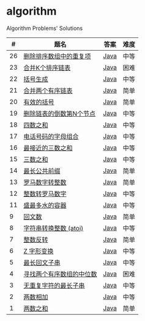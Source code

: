 # algorithm

Algorithm Problems' Solutions

| #    | 题名                                                         | 答案                                                         | 难度 |
| ---- | ------------------------------------------------------------ | ------------------------------------------------------------ | ---- |
| 26    | [删除排序数组中的重复项](https://leetcode-cn.com/problems/remove-duplicates-from-sorted-array/submissions/) | [Java](https://github.com/chenyaowu/algorithm/blob/master/Leecode/java/Remove_Duplicates_from_Sorted_Array.java) | 中等|
| 23    | [合并K个排序链表](https://leetcode-cn.com/problems/merge-k-sorted-lists/submissions/) | [Java](https://github.com/chenyaowu/algorithm/blob/master/Leecode/java/Merge_k_Sorted_Lists.java) | 困难|
| 22    | [括号生成](https://leetcode-cn.com/problems/generate-parentheses/submissions/) | [Java](https://github.com/chenyaowu/algorithm/blob/master/Leecode/java/Generate_Parentheses.java) | 中等|
| 21    | [合并两个有序链表](https://leetcode-cn.com/problems/merge-two-sorted-lists/) | [Java](https://github.com/chenyaowu/algorithm/blob/master/Leecode/java/Merge_Two_Sorted_Lists.java) | 简单|
| 20    | [有效的括号](https://leetcode-cn.com/problems/valid-parentheses/comments/) | [Java](https://github.com/chenyaowu/algorithm/blob/master/Leecode/java/Valid_Parentheses.java) | 简单 |
| 19    | [删除链表的倒数第N个节点](https://leetcode-cn.com/problems/remove-nth-node-from-end-of-list/submissions/) | [Java](https://github.com/chenyaowu/algorithm/blob/master/Leecode/java/Remove_Nth_Node_From_End_of_List.java) | 中等 |
| 18    | [四数之和](https://leetcode-cn.com/problems/4sum/) | [Java](https://github.com/chenyaowu/algorithm/blob/master/Leecode/java/4Sum.java) | 中等 |
| 17    | [电话号码的字母组合](https://leetcode-cn.com/problems/letter-combinations-of-a-phone-number/) | [Java](https://github.com/chenyaowu/algorithm/blob/master/Leecode/java/Letter_Combinations_of_a_Phone_Number.java) | 中等 |
| 16    | [最接近的三数之和](https://leetcode-cn.com/problems/3sum-closest/submissions/) | [Java](https://github.com/chenyaowu/algorithm/blob/master/Leecode/java/3Sum_Closest.java) | 中等 |
| 15    | [三数之和](https://leetcode-cn.com/problems/3sum/submissions/) | [Java](https://github.com/chenyaowu/algorithm/blob/master/Leecode/java/3Sum.java) | 中等 |
| 14    | [最长公共前缀](https://leetcode-cn.com/problems/longest-common-prefix/submissions/) | [Java](https://github.com/chenyaowu/algorithm/blob/master/Leecode/java/Longest_Common_Prefix.java) | 简单 |
| 13    | [罗马数字转整数](https://leetcode-cn.com/problems/roman-to-integer/) | [Java](https://github.com/chenyaowu/algorithm/blob/master/Leecode/java/Roman_to_Integer.java) | 简单 |
| 12    | [整数转罗马数字](https://leetcode-cn.com/problems/roman-to-integer/) | [Java](https://github.com/chenyaowu/algorithm/blob/master/Leecode/java/Integer_to_Roman.java) | 中等 |
| 11    | [盛最多水的容器](https://leetcode-cn.com/problems/container-with-most-water/) | [Java](https://github.com/chenyaowu/algorithm/blob/master/Leecode/java/Container_With_Most_Water.java) | 中等 |
| 9    | [回文数](https://leetcode-cn.com/problems/palindrome-number/) | [Java](https://github.com/chenyaowu/algorithm/blob/master/Leecode/java/Palindrome_Number.java) | 简单 |
| 8    | [字符串转换整数 (atoi)](https://leetcode-cn.com/problems/string-to-integer-atoi/) | [Java](https://github.com/chenyaowu/algorithm/blob/master/Leecode/java/String_to_Integer_(atoi).java) | 中等 |
| 7    | [整数反转](https://leetcode-cn.com/problems/reverse-integer/) | [Java](https://github.com/chenyaowu/algorithm/blob/master/Leecode/java/reverse_Integer.java) | 简单 |
| 6    | [Z 字形变换](https://leetcode-cn.com/problems/zigzag-conversion/) | [Java](https://github.com/chenyaowu/algorithm/blob/master/Leecode/java/ZigZag_Conversion.java) | 中等 |
| 5    | [最长回文子串](https://leetcode-cn.com/problems/longest-palindromic-substring/) | [Java](https://github.com/chenyaowu/algorithm/blob/master/Leecode/java/Longest_Palindromic_Substring.java) | 中等 |
| 4    | [寻找两个有序数组的中位数](https://leetcode-cn.com/problems/median-of-two-sorted-arrays/submissions/) | [Java](https://github.com/chenyaowu/algorithm/blob/master/Leecode/java/Median_of_Two_Sorted_Arrays.java) | 困难 |
| 3    | [无重复字符的最长子串](https://leetcode-cn.com/problems/longest-substring-without-repeating-characters/) | [Java](https://github.com/chenyaowu/algorithm/blob/master/Leecode/java/longest_Substring_Without_Repeating_Characters.java) | 中等 |
| 2    | [两数相加](https://leetcode-cn.com/problems/add-two-numbers/) | [Java](https://github.com/chenyaowu/algorithm/blob/master/Leecode/java/addTwoSumber.java) | 中等 |
| 1    | [两数之和](https://leetcode-cn.com/problems/two-sum/)        | [Java](https://github.com/chenyaowu/algorithm/blob/master/Leecode/java/twoSum.java) | 简单 |

